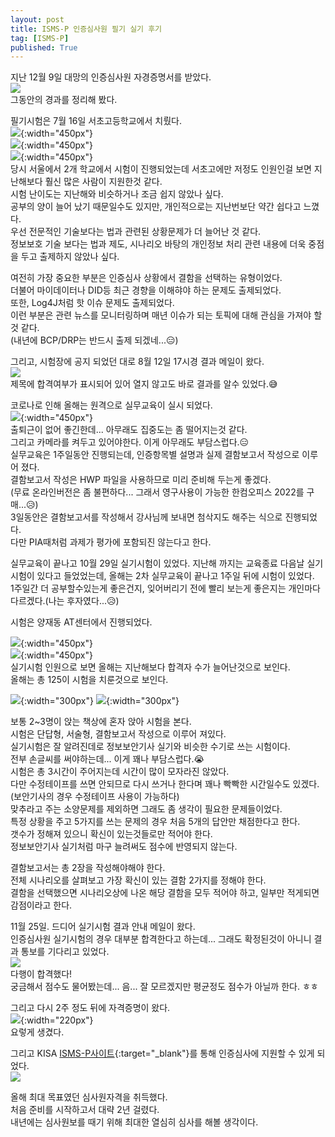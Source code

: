 ```yaml
---
layout: post
title: ISMS-P 인증심사원 필기 실기 후기
tag: [ISMS-P]
published: True
---
```



지난 12월 9일 대망의 인증심사원 자경증명서를 받았다.  
![](../../img/2022-12-20-ISMS-P%20인증심사원%20필기%20실기%20후기/2022-12-22-16-29-58.png)  
그동안의 경과를 정리해 봤다.  


필기시험은 7월 16일 서초고등학교에서 치뤘다.  
![](../../img/2022-12-20-ISMS-P%20인증심사원%20필기%20실기%20후기/20220716_125353_HDR.jpg){:width="450px"}   
![](../../img/2022-12-20-ISMS-P%20인증심사원%20필기%20실기%20후기/20220716_132310_HDR.jpg){:width="450px"}  
![](../../img/2022-12-20-ISMS-P%20인증심사원%20필기%20실기%20후기/20220716_132149_HDR.jpg){:width="450px"}  
당시 서울에서 2개 학교에서 시험이 진행되었는데 서초고에만 저정도 인원인걸 보면 지난해보다 훨신 많은 사람이 지원한것 같다.  
시험 난이도는 지난해와 비슷하거나 조금 쉽지 않았나 싶다.  
공부의 양이 늘어 났기 때문일수도 있지만, 개인적으로는 지난번보단 약간 쉽다고 느꼈다.  
우선 전문적인 기술보다는 법과 관련된 상황문제가 더 늘어난 것 같다.  
정보보호 기술 보다는 법과 제도, 시나리오 바탕의 개인정보 처리 관련 내용에 더욱 중점을 두고 출제하지 않았나 싶다.  

여전히 가장 중요한 부분은 인증심사 상황에서 결함을 선택하는 유형이었다.  
더불어 마이데이터나 DID등 최근 경향을 이해햐야 하는 문제도 출제되었다.  
또한, Log4J처럼 핫 이슈 문제도 출제되었다.  
이런 부분은 관련 뉴스를 모니터링하며 매년 이슈가 되는 토픽에 대해 관심을 가져야 할것 같다.  
(내년에 BCP/DRP는 반드시 출제 되겠네...😑)  

그리고, 시험장에 공지 되었던 대로 8월 12일 17시경 결과 메일이 왔다.  
![](../../img/2022-12-20-ISMS-P%20인증심사원%20필기%20실기%20후기/2022-12-22-17-22-14.png)  
제목에 합격여부가 표시되어 있어 열지 않고도 바로 결과를 알수 있었다.😅  


코로나로 인해 올해는 원격으로 실무교육이 실시 되었다.  
![](../../img/2022-12-20-ISMS-P%20인증심사원%20필기%20실기%20후기/214566.jpg){:width="450px"}    
출퇴근이 없어 좋긴한데... 아무래도 집중도는 좀 떨어지는것 같다.  
그리고 카메라를 켜두고 있어야한다. 이게 아무래도 부담스럽다.😑  
실무교육은 1주일동안 진행되는데, 인증항목별 설명과 실제 결함보고서 작성으로 이루어 졌다.  
결함보고서 작성은 HWP 파일을 사용하므로 미리 준비해 두는게 좋겠다.  
(무료 온라인버전은 좀 불편하다... 그래서 영구사용이 가능한 한컴오피스 2022를 구매...😥)  
3일동안은 결함보고서를 작성해서 강사님께 보내면 첨삭지도 해주는 식으로 진행되었다.  
다만 PIA때처럼 과제가 평가에 포함되진 않는다고 한다.  

실무교육이 끝나고 10월 29일 실기시험이 있었다.
지난해 까지는 교육종료 다음날 실기시험이 있다고 들었었는데, 올해는 2차 실무교육이 끝나고 1주일 뒤에 시험이 있었다.  
1주일간 더 공부할수있는게 좋은건지, 잊어버리기 전에 빨리 보는게 좋은지는 개인마다 다르겠다.(나는 후자였다...😥)  

시험은 양재동 AT센터에서 진행되었다.  

![](../../img/2022-12-20-ISMS-P%20인증심사원%20필기%20실기%20후기/214567.jpg){:width="450px"}    
![](../../img/2022-12-20-ISMS-P%20인증심사원%20필기%20실기%20후기/214568.jpg){:width="450px"}    
실기시험 인원으로 보면 올해는 지난해보다 합격자 수가 늘어난것으로 보인다.  
올해는 총 125이 시험을 치룬것으로 보인다.  

![](../../img/2022-12-20-ISMS-P%20인증심사원%20필기%20실기%20후기/214570.jpg){:width="300px"}
![](../../img/2022-12-20-ISMS-P%20인증심사원%20필기%20실기%20후기/214569.jpg){:width="300px"}  

보통 2~3명이 앉는 책상에 혼자 앉아 시험을 본다.  
시험은 단답형, 서술형, 결함보고서 작성으로 이루어 져있다.  
실기시험은 잘 알려진데로 정보보안기사 실기와 비슷한 수기로 쓰는 시험이다.  
전부 손글씨를 써야하는데... 이게 꽤나 부담스럽다.😭  
시험은 총 3시간이 주어지는데 시간이 많이 모자라진 않았다.  
다만 수정테이프를 쓰면 안되므로 다시 쓰거나 한다며 꽤나 빡빡한 시간일수도 있겠다.  
(보안기사의 경우 수정테이프 사용이 가능하다)  
맞추라고 주는 소양문제를 제외하면 그래도 좀 생각이 필요한 문제들이었다.  
특정 상황을 주고 5가지를 쓰는 문제의 경우 처음 5개의 답안만 채점한다고 한다.  
갯수가 정해져 있으니 확신이 있는것들로만 적어야 한다.  
정보보안기사 실기처럼 마구 늘려써도 점수에 반영되지 않는다.  

결함보고서는 총 2장을 작성해야해야 한다.  
전체 시나리오를 살펴보고 가장 확신이 있는 결함 2가지를 정해야 한다.  
결함을 선택했으면 시나리오상에 나온 해당 결함을 모두 적어야 하고, 일부만 적게되면 감점이라고 한다.  

11월 25일. 드디어 실기시험 결과 안내 메일이 왔다.  
인증심사원 실기시험의 경우 대부분 합격한다고 하는데... 그래도 확정된것이 아니니 결과 통보를 기다리고 있었다.  
![](../../img/2022-12-20-ISMS-P%20인증심사원%20필기%20실기%20후기/2022-12-26-14-20-45.png)  
다행이 합격했다!  
궁금해서 점수도 물어봤는데... 음... 잘 모르겠지만 평균정도 점수가 아닐까 한다. ㅎㅎ  

그리고 다시 2주 정도 뒤에 자격증명이 왔다.  
![](/img/p/ismsp.png){:width="220px"}    
요렇게 생겼다.  

그리고 KISA [ISMS-P사이트](https://isms.kisa.or.kr/main/){:target="_blank"}를 통해 인증심사에 지원할 수 있게 되었다.  
![](../../img/2022-12-20-ISMS-P%20인증심사원%20필기%20실기%20후기/2022-12-26-14-37-35.png)  

올해 최대 목표였던 심사원자격을 취득했다.  
처음 준비를 시작하고서 대략 2년 걸렸다.  
내년에는 심사원보를 때기 위해 최대한 열심히 심사를 해볼 생각이다.  

